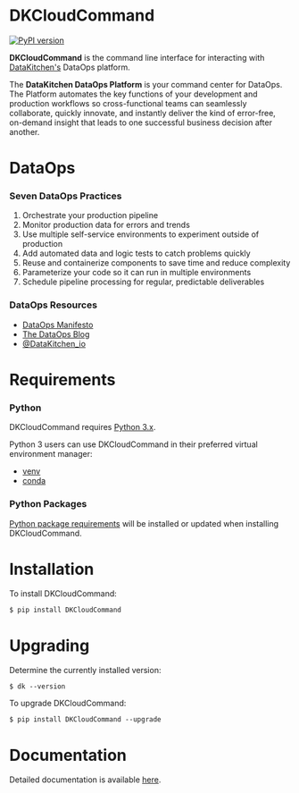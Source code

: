 # DKCloudCommand
[![PyPI version](https://badge.fury.io/py/DKCloudCommand.svg)](https://badge.fury.io/py/DKCloudCommand)

**DKCloudCommand** is the command line interface for interacting with [DataKitchen's](https://cloud.datakitchen.io/) DataOps platform.

The **DataKitchen DataOps Platform** is your command center for DataOps. The Platform automates the key functions of your development and production workflows so cross-functional teams can seamlessly collaborate, quickly innovate, and instantly deliver the kind of error-free, on-demand insight that leads to one successful business decision after another.  

# DataOps

### Seven DataOps Practices

1. Orchestrate your production pipeline
2. Monitor production data for errors and trends
3. Use multiple self-service environments to experiment outside of production
4. Add automated data and logic tests to catch problems quickly
5. Reuse and containerize components to save time and reduce complexity
6. Parameterize your code so it can run in multiple environments
7. Schedule pipeline processing for regular, predictable deliverables

### DataOps Resources
 
* [DataOps Manifesto](http://dataopsmanifesto.org/)
* [The DataOps Blog](https://medium.com/data-ops)
* [@DataKitchen_io](https://twitter.com/datakitchen_io)


# Requirements

### Python

DKCloudCommand requires [Python 3.x](https://www.python.org/downloads/release/python-380/).

Python 3 users can use DKCloudCommand in their preferred virtual environment manager:

* [venv](https://docs.python.org/3/library/venv.html)
* [conda](https://conda.io/docs/)

### Python Packages

[Python package requirements](https://github.com/DataKitchen/DKCloudCommand/blob/master/requirements.txt) will be installed or updated when installing DKCloudCommand.

# Installation

To install DKCloudCommand:

`$ pip install DKCloudCommand`

# Upgrading

Determine the currently installed version:

`$ dk --version`

To upgrade DKCloudCommand:

`$ pip install DKCloudCommand --upgrade`

# Documentation

Detailed documentation is available [here](https://docs.datakitchen.io/articles/datakitchen-help/dkcloudcommand).

